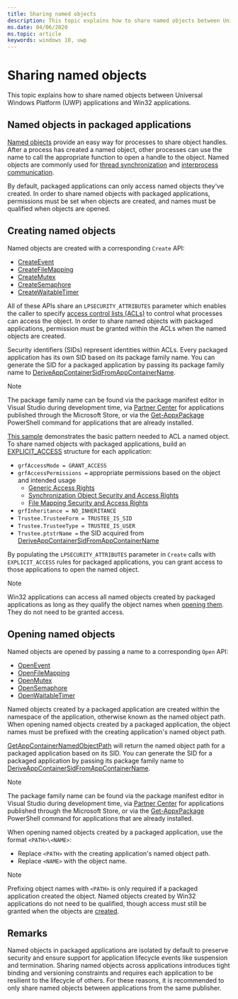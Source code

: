 ```yaml
---
title: Sharing named objects
description: This topic explains how to share named objects between Universal Windows Platform (UWP) applications and Win32 applications.
ms.date: 04/06/2020
ms.topic: article
keywords: windows 10, uwp
---
```

# Sharing named objects

This topic explains how to share named objects between Universal Windows Platform (UWP) applications and Win32 applications.

## Named objects in packaged applications

[Named objects](/windows/win32/sync/object-names) provide an easy way for processes to share object handles. After a process has created a named object, other processes can use the name to call the appropriate function to open a handle to the object. Named objects are commonly used for [thread synchronization](/windows/win32/sync/interprocess-synchronization) and [interprocess communication](./interprocess-communication.md).

By default, packaged applications can only access named objects they've created. In order to share named objects with packaged applications, permissions must be set when objects are created, and names must be qualified when objects are opened.

## Creating named objects

Named objects are created with a corresponding `Create` API:

* [CreateEvent](/windows/win32/api/synchapi/nf-synchapi-createeventexw)
* [CreateFileMapping](/windows/win32/api/memoryapi/nf-memoryapi-createfilemappingw)
* [CreateMutex](/windows/win32/api/synchapi/nf-synchapi-createmutexexw)
* [CreateSemaphore](/windows/win32/api/synchapi/nf-synchapi-createsemaphoreexw)
* [CreateWaitableTimer](/windows/win32/api/synchapi/nf-synchapi-createwaitabletimerexw)

All of these APIs share an `LPSECURITY_ATTRIBUTES` parameter which enables the caller to specify [access control lists (ACLs)](/previous-versions/windows/desktop/legacy/aa379560(v=vs.85)) to control what processes can access the object. In order to share named objects with packaged applications, permission must be granted within the ACLs when the named objects are created.

Security identifiers (SIDs) represent identities within ACLs. Every packaged application has its own SID based on its package family name. You can generate the SID for a packaged application by passing its package family name to [DeriveAppContainerSidFromAppContainerName](/windows/win32/api/userenv/nf-userenv-deriveappcontainersidfromappcontainername).

> [!NOTE]
> The package family name can be found via the package manifest editor in Visual Studio during development time, via [Partner Center](../publish/view-app-identity-details.md) for applications published through the Microsoft Store, or via the [Get-AppxPackage](/powershell/module/appx/get-appxpackage?windowsserver2019-ps&preserve-view=true) PowerShell command for applications that are already installed.

[This sample](/windows/win32/api/securityappcontainer/nf-securityappcontainer-getappcontainernamedobjectpath#examples) demonstrates the basic pattern needed to ACL a named object. To share named objects with packaged applications, build an [EXPLICIT_ACCESS](/windows/win32/api/accctrl/ns-accctrl-explicit_access_w) structure for each application:

* `grfAccessMode = GRANT_ACCESS`
* `grfAccessPermissions =` appropriate permissions based on the object and intended usage
    * [Generic Access Rights](/windows/win32/secauthz/generic-access-rights)
    * [Synchronization Object Security and Access Rights](/windows/win32/sync/synchronization-object-security-and-access-rights)
    * [File Mapping Security and Access Rights](/windows/win32/memory/file-mapping-security-and-access-rights)
* `grfInheritance = NO_INHERITANCE`
* `Trustee.TrusteeForm = TRUSTEE_IS_SID`
* `Trustee.TrusteeType = TRUSTEE_IS_USER`
* `Trustee.ptstrName =` the SID  acquired from [DeriveAppContainerSidFromAppContainerName](/windows/win32/api/userenv/nf-userenv-deriveappcontainersidfromappcontainername)

By populating the `LPSECURITY_ATTRIBUTES` parameter in `Create` calls with `EXPLICIT_ACCESS` rules for packaged applications, you can grant access to those applications to open the named object.

> [!NOTE]
> Win32 applications can access all named objects created by packaged applications as long as they qualify the object names when [opening them](#opening-named-objects). They do not need to be granted access.

## Opening named objects

Named objects are opened by passing a name to a corresponding `Open` API:

* [OpenEvent](/windows/win32/api/synchapi/nf-synchapi-openeventw)
* [OpenFileMapping](/windows/win32/api/memoryapi/nf-memoryapi-openfilemappingw)
* [OpenMutex](/windows/win32/api/synchapi/nf-synchapi-openmutexw)
* [OpenSemaphore](/windows/win32/api/synchapi/nf-synchapi-opensemaphorew)
* [OpenWaitableTimer](/windows/win32/api/synchapi/nf-synchapi-openwaitabletimerw)

Named objects created by a packaged application are created within the namespace of the application, otherwise known as the named object path. When opening named objects created by a packaged application, the object names must be prefixed with the creating application's named object path.

[GetAppContainerNamedObjectPath](/windows/win32/api/securityappcontainer/nf-securityappcontainer-getappcontainernamedobjectpath) will return the named object path for a packaged application based on its SID. You can generate the SID for a packaged application by passing its package family name to [DeriveAppContainerSidFromAppContainerName](/windows/win32/api/userenv/nf-userenv-deriveappcontainersidfromappcontainername).

> [!NOTE]
> The package family name can be found via the package manifest editor in Visual Studio during development time, via [Partner Center](../publish/view-app-identity-details.md) for applications published through the Microsoft Store, or via the [Get-AppxPackage](/powershell/module/appx/get-appxpackage?windowsserver2019-ps&preserve-view=true) PowerShell command for applications that are already installed.

When opening named objects created by a packaged application, use the format `<PATH>\<NAME>`:

* Replace `<PATH>` with the creating application's named object path.
* Replace `<NAME>` with the object name.

> [!NOTE]
> Prefixing object names with `<PATH>` is only required if a packaged application created the object. Named objects created by Win32 applications do not need to be qualified, though access must still be granted when the objects are [created](#creating-named-objects).

## Remarks

Named objects in packaged applications are isolated by default to preserve security and ensure support for application lifecycle events like suspension and termination. Sharing named objects across applications introduces tight binding and versioning constraints and requires each application to be resilient to the lifecycle of others. For these reasons, it is recommended to only share named objects between applications from the same publisher.